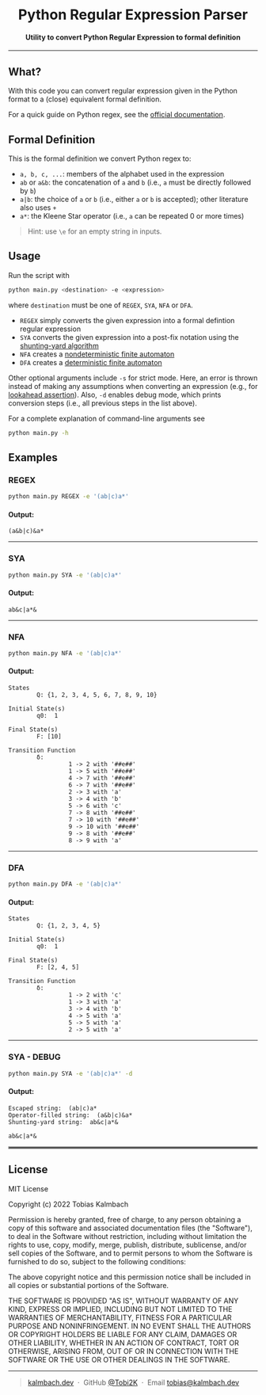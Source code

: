 <h1 align="center">
  <br>
  Python Regular Expression Parser
  <br>
</h1>

<h4 align="center">Utility to convert Python Regular Expression to formal definition</h4>

---

## What?

With this code you can convert regular expression given in the Python format to a (close) equivalent formal definition.

For a quick guide on Python regex, see the [official documentation](https://docs.python.org/3/howto/regex.html).

## Formal Definition
This is the formal definition we convert Python regex to:
- `a, b, c, ...`: members of the alphabet used in the expression
- `ab` or `a&b`: the concatenation of `a` and `b` (i.e., `a` must be directly followed by `b`)
- `a|b`: the choice of `a` or `b` (i.e., either `a` or `b` is accepted); other literature also uses `+`
- `a*`: the Kleene Star operator (i.e., `a` can be repeated 0 or more times)

> Hint: use `\e` for an empty string in inputs.


## Usage

Run the script with

```bash
python main.py <destination> -e <expression> 
```
where `destination` must be one of `REGEX`, `SYA`, `NFA` or `DFA`.
* `REGEX` simply converts the given expression into a formal defintion regular expression
* `SYA` converts the given expression into a post-fix notation using the [shunting-yard algorithm](https://en.wikipedia.org/wiki/Shunting_yard_algorithm)
* `NFA` creates a [nondeterministic finite automaton](https://en.wikipedia.org/wiki/Nondeterministic_finite_automaton)
* `DFA` creates a [deterministic finite automaton](https://en.wikipedia.org/wiki/Deterministic_finite_automaton)

Other optional arguments include `-s` for strict mode. Here, an error is thrown instead of making any assumptions when converting an expression (e.g., for [lookahead assertion](https://docs.python.org/3/howto/regex.html#non-capturing-and-named-groups)).
Also, `-d` enables debug mode, which prints conversion steps (i.e., all previous steps in the list above).


For a complete explanation of command-line arguments see
```bash
python main.py -h
```

## Examples
### REGEX
```bash
python main.py REGEX -e '(ab|c)a*'
```
#### Output: 
``` 
(a&b|c)&a*
```
---
### SYA
```bash
python main.py SYA -e '(ab|c)a*'
```
#### Output: 
``` 
ab&c|a*&
```
---
### NFA
```bash
python main.py NFA -e '(ab|c)a*'
```
#### Output: 
```
States
        Q: {1, 2, 3, 4, 5, 6, 7, 8, 9, 10}

Initial State(s)
        q0:  1

Final State(s)
        F: [10]

Transition Function
        δ:
                 1 -> 2 with '##e##'
                 1 -> 5 with '##e##'
                 4 -> 7 with '##e##'
                 6 -> 7 with '##e##'
                 2 -> 3 with 'a'
                 3 -> 4 with 'b'
                 5 -> 6 with 'c'
                 7 -> 8 with '##e##'
                 7 -> 10 with '##e##'
                 9 -> 10 with '##e##'
                 9 -> 8 with '##e##'
                 8 -> 9 with 'a'
```
---
### DFA
```bash
python main.py DFA -e '(ab|c)a*'
```
#### Output: 
```
States
        Q: {1, 2, 3, 4, 5}

Initial State(s)
        q0:  1

Final State(s)
        F: [2, 4, 5]

Transition Function
        δ:
                 1 -> 2 with 'c'
                 1 -> 3 with 'a'
                 3 -> 4 with 'b'
                 4 -> 5 with 'a'
                 5 -> 5 with 'a'
                 2 -> 5 with 'a'
```
---
### SYA - DEBUG
```bash
python main.py SYA -e '(ab|c)a*' -d
```
#### Output: 
``` 
Escaped string:  (ab|c)a*
Operator-filled string:  (a&b|c)&a*
Shunting-yard string:  ab&c|a*& 

ab&c|a*&
```

<hr style="border:2px solid gray">

## License

MIT License

Copyright (c) 2022 Tobias Kalmbach

Permission is hereby granted, free of charge, to any person obtaining a copy of this software and associated documentation files (the "Software"), to deal in the Software without restriction, including without limitation the rights to use, copy, modify, merge, publish, distribute, sublicense, and/or sell copies of the Software, and to permit persons to whom the Software is furnished to do so, subject to the following conditions:

The above copyright notice and this permission notice shall be included in all copies or substantial portions of the Software.

THE SOFTWARE IS PROVIDED "AS IS", WITHOUT WARRANTY OF ANY KIND, EXPRESS OR IMPLIED, INCLUDING BUT NOT LIMITED TO THE WARRANTIES OF MERCHANTABILITY, FITNESS FOR A PARTICULAR PURPOSE AND NONINFRINGEMENT. IN NO EVENT SHALL THE AUTHORS OR COPYRIGHT HOLDERS BE LIABLE FOR ANY CLAIM, DAMAGES OR OTHER LIABILITY, WHETHER IN AN ACTION OF CONTRACT, TORT OR OTHERWISE, ARISING FROM, OUT OF OR IN CONNECTION WITH THE SOFTWARE OR THE USE OR OTHER DEALINGS IN THE SOFTWARE.

---

> [kalmbach.dev](https://www.kalmbach.dev) &nbsp;&middot;&nbsp;
> GitHub [@Tobi2K](https://github.com/Tobi2K) &nbsp;&middot;&nbsp;
> Email [tobias@kalmbach.dev](mailto:tobias@kalmbach.dev)
